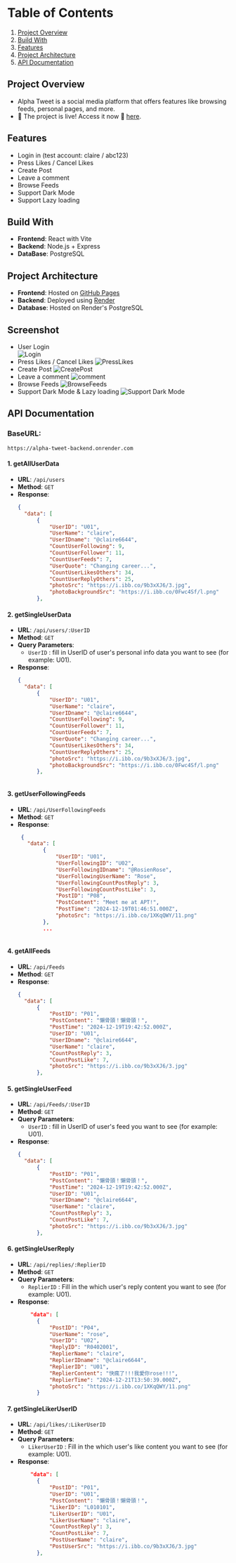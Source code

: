 # Table of Contents
1. [Project Overview](#project-overview)
2. [Build With](#build-with)
3. [Features](#Features)
4. [Project Architecture](#project-architecture)
5. [API Documentation](#api-documentation)

## Project Overview
- Alpha Tweet is a social media platform that offers features like browsing feeds, personal pages, and more. <br/>
- 🚀 The project is live! Access it now 🚀 <a href="https://clairehuang77777.github.io/Alpha-Tweet/login">here</a>.

## Features
- Login in (test account: claire / abc123)
- Press Likes / Cancel Likes
- Create Post
- Leave a comment
- Browse Feeds
- Support Dark Mode
- Support Lazy loading


## Build With
- **Frontend**: React with Vite
- **Backend**: Node.js + Express
- **DataBase**: PostgreSQL

## Project Architecture 
- **Frontend**: Hosted on [GitHub Pages](https://pages.github.com/)
- **Backend**: Deployed using [Render](https://render.com/)
- **Database**: Hosted on Render's PostgreSQL


## Screenshot
- User Login  <br/>
  ![Login](https://media1.giphy.com/media/v1.Y2lkPTc5MGI3NjExdml5czlhOHg4MndtZ3B2bzE2em1ybTl0aWF1cjloNThubWxxZ2g5OSZlcD12MV9pbnRlcm5hbF9naWZfYnlfaWQmY3Q9Zw/xdYWahjAoq1l6RsSOJ/giphy.gif)
- Press Likes / Cancel Likes
  ![PressLikes](https://media4.giphy.com/media/v1.Y2lkPTc5MGI3NjExZ2wyYm5id3lnMTVtZ2hvNGFidm9sZ28xaThrZGt6bXdjcTR4NHRvayZlcD12MV9pbnRlcm5hbF9naWZfYnlfaWQmY3Q9Zw/NHotMRcyjDgcU9rR1G/giphy.gif)
- Create Post
![CreatePost](https://media3.giphy.com/media/v1.Y2lkPTc5MGI3NjExamp2cTRwcGVleDhidW9zeXNhYnQydGFucmp4MzE4Z3oybTFnemdpayZlcD12MV9pbnRlcm5hbF9naWZfYnlfaWQmY3Q9Zw/1DLsm9UcaSzgvippaT/giphy.gif)
- Leave a comment
![comment](https://media0.giphy.com/media/v1.Y2lkPTc5MGI3NjExa3U1eGp3NzRia2diajNyc3N4bnE4NWMzbWpna3dkY3BrbzN3ZDQxaCZlcD12MV9pbnRlcm5hbF9naWZfYnlfaWQmY3Q9Zw/h47nPAeEBIj1OujC4m/giphy.gif)
- Browse Feeds
![BrowseFeeds](https://media0.giphy.com/media/v1.Y2lkPTc5MGI3NjExYnVucXRvaDRoMjg3ZnpyZ2lhOWhja3ltaTM3czlhejJ4bjZmanF0MSZlcD12MV9pbnRlcm5hbF9naWZfYnlfaWQmY3Q9Zw/cAES74hEtZdltL3LYq/giphy.gif)
- Support Dark Mode & Lazy loading
![Support Dark Mode](https://media1.giphy.com/media/v1.Y2lkPTc5MGI3NjExbzdwMGI3OHl2Ym0yNmVubmE4OGdycTB6Ym16bTcyMjcwYXVsY293YSZlcD12MV9pbnRlcm5hbF9naWZfYnlfaWQmY3Q9Zw/lJPiTwkHY9SHII65Ro/giphy.gif)



## API Documentation
### BaseURL:
    https://alpha-tweet-backend.onrender.com


#### **1. getAllUserData**
- **URL**: `/api/users`
- **Method**: `GET`
- **Response**:
  ```json
  {
    "data": [
        {
            "UserID": "U01",
            "UserName": "claire",
            "UserIDname": "@claire6644",
            "CountUserFollowing": 9,
            "CountUserFollower": 11,
            "CountUserFeeds": 7,
            "UserQuote": "Changing career...",
            "CountUserLikesOthers": 34,
            "CountUserReplyOthers": 25,
            "photoSrc": "https://i.ibb.co/9b3xXJ6/3.jpg",
            "photoBackgroundSrc": "https://i.ibb.co/0Fwc4Sf/l.png"
        },

#### **2. getSingleUserData**
- **URL**: `/api/users/:UserID`
- **Method**: `GET`
- **Query Parameters**:
  - `UserID` : fill in UserID of user's personal info data you want to see (for example: U01).
- **Response**:
  ```json
  {
    "data": [
        {
            "UserID": "U01",
            "UserName": "claire",
            "UserIDname": "@claire6644",
            "CountUserFollowing": 9,
            "CountUserFollower": 11,
            "CountUserFeeds": 7,
            "UserQuote": "Changing career...",
            "CountUserLikesOthers": 34,
            "CountUserReplyOthers": 25,
            "photoSrc": "https://i.ibb.co/9b3xXJ6/3.jpg",
            "photoBackgroundSrc": "https://i.ibb.co/0Fwc4Sf/l.png"
        },



#### **3. getUserFollowingFeeds**
- **URL**: `/api/UserFollowingFeeds`
- **Method**: `GET`
- **Response**:
  ```json
   {
     "data": [
          {
              "UserID": "U01",
              "UserFollowingID": "U02",
              "UserFollowingIDname": "@RosienRose",
              "UserFollowingUserName": "Rose",
              "UserFollowingCountPostReply": 3,
              "UserFollowingCountPostLike": 3,
              "PostID": "P08",
              "PostContent": "Meet me at APT!",
              "PostTime": "2024-12-19T01:46:51.000Z",
              "photoSrc": "https://i.ibb.co/1XKqQWY/11.png"
          },
          ...
        

#### **4. getAllFeeds**
- **URL**: `/api/Feeds`
- **Method**: `GET`
- **Response**:
  ```json
  {
    "data": [
        {
            "PostID": "P01",
            "PostContent": "懶骨頭！懶骨頭！",
            "PostTime": "2024-12-19T19:42:52.000Z",
            "UserID": "U01",
            "UserIDname": "@claire6644",
            "UserName": "claire",
            "CountPostReply": 3,
            "CountPostLike": 7,
            "photoSrc": "https://i.ibb.co/9b3xXJ6/3.jpg"
        },


#### **5. getSingleUserFeed**
- **URL**: `/api/Feeds/:UserID`
- **Method**: `GET`
- **Query Parameters**:
  - `UserID` : fill in UserID of user's feed you want to see (for example: U01).
- **Response**:
  ```json
  {
    "data": [
        {
            "PostID": "P01",
            "PostContent": "懶骨頭！懶骨頭！",
            "PostTime": "2024-12-19T19:42:52.000Z",
            "UserID": "U01",
            "UserIDname": "@claire6644",
            "UserName": "claire",
            "CountPostReply": 3,
            "CountPostLike": 7,
            "photoSrc": "https://i.ibb.co/9b3xXJ6/3.jpg"
        },

#### **6. getSingleUserReply**
- **URL**: `/api/replies/:ReplierID`
- **Method**: `GET`
- **Query Parameters**:
  - `ReplierID` : Fill in the which user's reply content you want to see (for example: U01).
- **Response**:
  ```json
      "data": [
        {
            "PostID": "P04",
            "UserName": "rose",
            "UserID": "U02",
            "ReplyID": "R0402001",
            "ReplierName": "claire",
            "ReplierIDname": "@claire6644",
            "ReplierID": "U01",
            "ReplierContent": "快瘋了!!!我愛你rose!!!",
            "ReplierTime": "2024-12-21T13:50:39.000Z",
            "photoSrc": "https://i.ibb.co/1XKqQWY/11.png"
        }

#### **7. getSingleLikerUserID**
- **URL**: `/api/likes/:LikerUserID`
- **Method**: `GET`
- **Query Parameters**:
  - `LikerUserID` : Fill in the which user's like content you want to see (for example: U01).
- **Response**:
  ```json
      "data": [
        {
            "PostID": "P01",
            "UserID": "U01",
            "PostContent": "懶骨頭！懶骨頭！",
            "LikerID": "L010101",
            "LikerUserID": "U01",
            "LikerUserName": "claire",
            "CountPostReply": 3,
            "CountPostLike": 7,
            "PostUserName": "claire",
            "PostUserSrc": "https://i.ibb.co/9b3xXJ6/3.jpg"
        },
